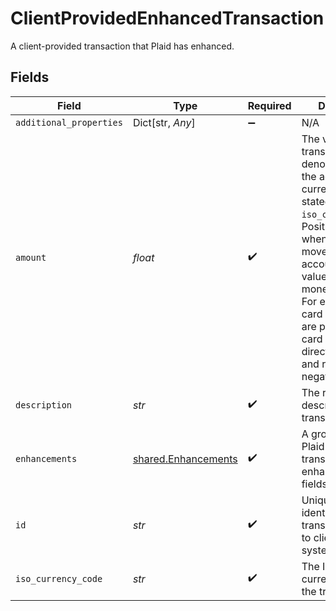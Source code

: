# ClientProvidedEnhancedTransaction

A client-provided transaction that Plaid has enhanced.


## Fields

| Field                                                                                                                                                                                                                                                                                                             | Type                                                                                                                                                                                                                                                                                                              | Required                                                                                                                                                                                                                                                                                                          | Description                                                                                                                                                                                                                                                                                                       |
| ----------------------------------------------------------------------------------------------------------------------------------------------------------------------------------------------------------------------------------------------------------------------------------------------------------------- | ----------------------------------------------------------------------------------------------------------------------------------------------------------------------------------------------------------------------------------------------------------------------------------------------------------------- | ----------------------------------------------------------------------------------------------------------------------------------------------------------------------------------------------------------------------------------------------------------------------------------------------------------------- | ----------------------------------------------------------------------------------------------------------------------------------------------------------------------------------------------------------------------------------------------------------------------------------------------------------------- |
| `additional_properties`                                                                                                                                                                                                                                                                                           | Dict[str, *Any*]                                                                                                                                                                                                                                                                                                  | :heavy_minus_sign:                                                                                                                                                                                                                                                                                                | N/A                                                                                                                                                                                                                                                                                                               |
| `amount`                                                                                                                                                                                                                                                                                                          | *float*                                                                                                                                                                                                                                                                                                           | :heavy_check_mark:                                                                                                                                                                                                                                                                                                | The value of the transaction, denominated in the account's currency, as stated in `iso_currency_code`. Positive values when money moves out of the account; negative values when money moves in. For example, debit card purchases are positive; credit card payments, direct deposits, and refunds are negative. |
| `description`                                                                                                                                                                                                                                                                                                     | *str*                                                                                                                                                                                                                                                                                                             | :heavy_check_mark:                                                                                                                                                                                                                                                                                                | The raw description of the transaction.                                                                                                                                                                                                                                                                           |
| `enhancements`                                                                                                                                                                                                                                                                                                    | [shared.Enhancements](../../models/shared/enhancements.md)                                                                                                                                                                                                                                                        | :heavy_check_mark:                                                                                                                                                                                                                                                                                                | A grouping of the Plaid produced transaction enhancement fields.                                                                                                                                                                                                                                                  |
| `id`                                                                                                                                                                                                                                                                                                              | *str*                                                                                                                                                                                                                                                                                                             | :heavy_check_mark:                                                                                                                                                                                                                                                                                                | Unique transaction identifier to tie transactions back to clients' systems.                                                                                                                                                                                                                                       |
| `iso_currency_code`                                                                                                                                                                                                                                                                                               | *str*                                                                                                                                                                                                                                                                                                             | :heavy_check_mark:                                                                                                                                                                                                                                                                                                | The ISO-4217 currency code of the transaction.                                                                                                                                                                                                                                                                    |